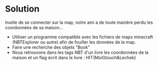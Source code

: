 # Solution
Inutile de se connecter sur la map, notre ami a de toute manière perdu les coordonnées de sa maison...
- Utiliser un programme compatible avec les fichiers de maps minecraft (NBTExplorer ou autre) afin de fouiller les données de la map.
- Faire une recherche des objets "Book"
- Nous retrouvons dans les tags NBT d'un livre les coordonnées de la maison et un flag écrit dans le livre : HIT{MoiGtouch&Lechek}